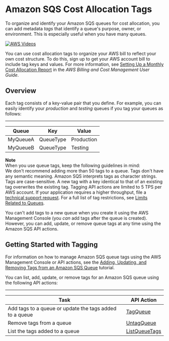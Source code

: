 # Amazon SQS Cost Allocation Tags<a name="sqs-queue-tags"></a>

To organize and identify your Amazon SQS queues for cost allocation, you can add metadata *tags* that identify a queue's purpose, owner, or environment\. This is especially useful when you have many queues\.

[![AWS Videos](http://img.youtube.com/vi/https://www.youtube.com/embed/cQhMtYX6HRI?rel=0&amp;controls=0&amp;showinfo=0/0.jpg)](http://www.youtube.com/watch?v=https://www.youtube.com/embed/cQhMtYX6HRI?rel=0&amp;controls=0&amp;showinfo=0)

You can use cost allocation tags to organize your AWS bill to reflect your own cost structure\. To do this, sign up to get your AWS account bill to include tag keys and values\. For more information, see [Setting Up a Monthly Cost Allocation Report](http://docs.aws.amazon.com/awsaccountbilling/latest/aboutv2/configurecostallocreport.html#allocation-report) in the *AWS Billing and Cost Management User Guide*\.

## Overview<a name="sqs-queue-tags-overview"></a>

Each tag consists of a key\-value pair that you define\. For example, you can easily identify your *production* and *testing* queues if you tag your queues as follows:


****  

| Queue | Key | Value | 
| --- | --- | --- | 
| MyQueueA | QueueType | Production | 
| MyQueueB | QueueType | Testing | 

**Note**  
When you use queue tags, keep the following guidelines in mind:  
We don't recommend adding more than 50 tags to a queue\.
Tags don't have any semantic meaning\. Amazon SQS interprets tags as character strings\.
Tags are case\-sensitive\.
A new tag with a key identical to that of an existing tag overwrites the existing tag\.
Tagging API actions are limited to 5 TPS per AWS account\. If your application requires a higher throughput, file a [technical support request](https://console.aws.amazon.com/support/home#/case/create?issueType=technical)\.
For a full list of tag restrictions, see [Limits Related to Queues](sqs-limits.md#limits-queues)\.

You can't add tags to a new queue when you create it using the AWS Management Console \(you *can* add tags after the queue is created\)\. However, you can add, update, or remove queue tags at any time using the Amazon SQS API actions\.

## Getting Started with Tagging<a name="sqs-queue-tags-getting-started"></a>

For information on how to manage Amazon SQS queue tags using the AWS Management Console or API actions, see the [Adding, Updating, and Removing Tags from an Amazon SQS Queue](sqs-add-update-remove-tag-queue.md) tutorial\.

You can list, add, update, or remove tags for an Amazon SQS queue using the following API actions:


****  

| Task | API Action | 
| --- | --- | 
| Add tags to a queue or update the tags added to a queue | [TagQueue](http://docs.aws.amazon.com/AWSSimpleQueueService/latest/APIReference/API_TagQueue.html) | 
| Remove tags from a queue | [UntagQueue](http://docs.aws.amazon.com/AWSSimpleQueueService/latest/APIReference/API_UntagQueue.html) | 
| List the tags added to a queue | [ListQueueTags](http://docs.aws.amazon.com/AWSSimpleQueueService/latest/APIReference/API_ListQueueTags.html) | 